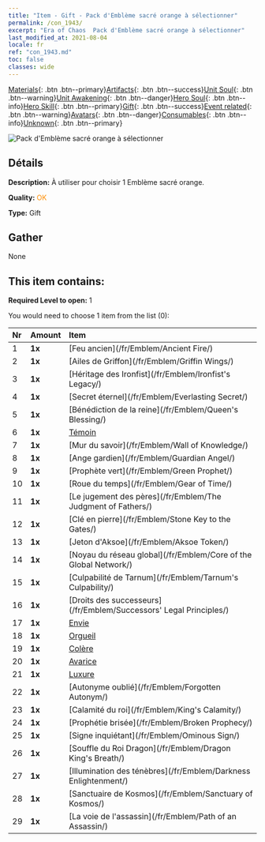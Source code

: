 ```yaml
---
title: "Item - Gift - Pack d'Emblème sacré orange à sélectionner"
permalink: /con_1943/
excerpt: "Era of Chaos  Pack d'Emblème sacré orange à sélectionner"
last_modified_at: 2021-08-04
locale: fr
ref: "con_1943.md"
toc: false
classes: wide
---
```

 [Materials](/ItemsFR/){: .btn .btn--primary}[Artifacts](/ItemsFR/Artifacts/){: .btn .btn--success}[Unit Soul](/ItemsFR/UnitSoul/){: .btn .btn--warning}[Unit Awakening](/ItemsFR/UnitAwakening/){: .btn .btn--danger}[Hero Soul](/ItemsFR/HeroSoul/){: .btn .btn--info}[Hero Skill](/ItemsFR/HeroSkill/){: .btn .btn--primary}[Gift](/ItemsFR/Gift/){: .btn .btn--success}[Event related](/ItemsFR/Events/){: .btn .btn--warning}[Avatars](/ItemsFR/Avatars/){: .btn .btn--danger}[Consumables](/ItemsFR/Consumables/){: .btn .btn--info}[Unknown](/ItemsFR/Unknown/){: .btn .btn--primary}

 ![Pack d'Emblème sacré orange à sélectionner](/images/t/i_907416.png)

## Détails
 **Description:** À utiliser pour choisir 1 Emblème sacré orange.

 **Quality:** <span style="color: #FF8C00">OK</span>

 **Type:** Gift

## Gather

  None

## This item contains:

 **Required Level to open:** 1

 You would need to choose 1 item from the list (0):

  | Nr | Amount |     Item    |
  |:---|:-------|:------------|
  | 1 |  **1x** | [Feu ancien](/fr/Emblem/Ancient Fire/) |  | 
  | 2 |  **1x** | [Ailes de Griffon](/fr/Emblem/Griffin Wings/) |  | 
  | 3 |  **1x** | [Héritage des Ironfist](/fr/Emblem/Ironfist's Legacy/) |  | 
  | 4 |  **1x** | [Secret éternel](/fr/Emblem/Everlasting Secret/) |  | 
  | 5 |  **1x** | [Bénédiction de la reine](/fr/Emblem/Queen's Blessing/) |  | 
  | 6 |  **1x** | [Témoin](/fr/Emblem/Witness/) |  | 
  | 7 |  **1x** | [Mur du savoir](/fr/Emblem/Wall of Knowledge/) |  | 
  | 8 |  **1x** | [Ange gardien](/fr/Emblem/Guardian Angel/) |  | 
  | 9 |  **1x** | [Prophète vert](/fr/Emblem/Green Prophet/) |  | 
  | 10 |  **1x** | [Roue du temps](/fr/Emblem/Gear of Time/) |  | 
  | 11 |  **1x** | [Le jugement des pères](/fr/Emblem/The Judgment of Fathers/) |  | 
  | 12 |  **1x** | [Clé en pierre](/fr/Emblem/Stone Key to the Gates/) |  | 
  | 13 |  **1x** | [Jeton d'Aksoe](/fr/Emblem/Aksoe Token/) |  | 
  | 14 |  **1x** | [Noyau du réseau global](/fr/Emblem/Core of the Global Network/) |  | 
  | 15 |  **1x** | [Culpabilité de Tarnum](/fr/Emblem/Tarnum's Culpability/) |  | 
  | 16 |  **1x** | [Droits des successeurs](/fr/Emblem/Successors' Legal Principles/) |  | 
  | 17 |  **1x** | [Envie](/fr/Emblem/Jealousy/) |  | 
  | 18 |  **1x** | [Orgueil](/fr/Emblem/Arrogance/) |  | 
  | 19 |  **1x** | [Colère](/fr/Emblem/Anger/) |  | 
  | 20 |  **1x** | [Avarice](/fr/Emblem/Greed/) |  | 
  | 21 |  **1x** | [Luxure](/fr/Emblem/Lust/) |  | 
  | 22 |  **1x** | [Autonyme oublié](/fr/Emblem/Forgotten Autonym/) |  | 
  | 23 |  **1x** | [Calamité du roi](/fr/Emblem/King's Calamity/) |  | 
  | 24 |  **1x** | [Prophétie brisée](/fr/Emblem/Broken Prophecy/) |  | 
  | 25 |  **1x** | [Signe inquiétant](/fr/Emblem/Ominous Sign/) |  | 
  | 26 |  **1x** | [Souffle du Roi Dragon](/fr/Emblem/Dragon King's Breath/) |  | 
  | 27 |  **1x** | [Illumination des ténèbres](/fr/Emblem/Darkness Enlightenment/) |  | 
  | 28 |  **1x** | [Sanctuaire de Kosmos](/fr/Emblem/Sanctuary of Kosmos/) |  | 
  | 29 |  **1x** | [La voie de l'assassin](/fr/Emblem/Path of an Assassin/) |  | 
